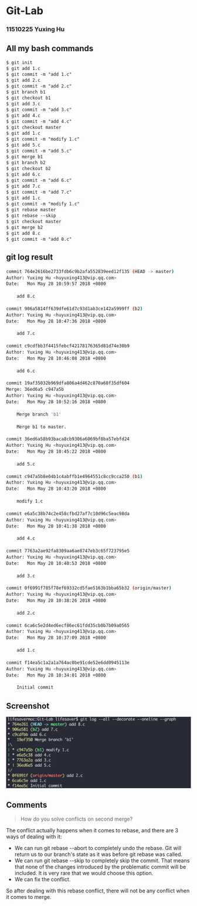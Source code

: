 # Git-Lab

### 11510225 Yuxing Hu

## All my bash commands

```
$ git init
$ git add 1.c
$ git commit -m "add 1.c"
$ git add 2.c
$ git commit -m "add 2.c"
$ git branch b1
$ git checkout b1
$ git add 3.c
$ git commit -m "add 3.c"
$ git add 4.c
$ git commit -m "add 4.c"
$ git checkout master
$ git add 1.c
$ git commit -m "modify 1.c"
$ git add 5.c
$ git commit -m "add 5.c"
$ git merge b1
$ git branch b2
$ git checkout b2
$ git add 6.c
$ git commit -m "add 6.c"
$ git add 7.c
$ git commit -m "add 7.c"
$ git add 1.c
$ git commit -m "modify 1.c"
$ git rebase master
$ git rebase --skip
$ git checkout master
$ git merge b2
$ git add 8.c
$ git commit -m "add 8.c"
```

## git log result

```bash
commit 764e2616be2733fdb6c9b2afa552839eed12f135 (HEAD -> master)
Author: Yuxing Hu <huyuxing413@vip.qq.com>
Date:   Mon May 28 10:59:57 2018 +0800

    add 8.c

commit 906a5814ff639dfe61d7c93d1ab3ce142a5999ff (b2)
Author: Yuxing Hu <huyuxing413@vip.qq.com>
Date:   Mon May 28 10:47:36 2018 +0800

    add 7.c

commit c9cdfbb3f4415febcf42178176365d81d74e30b9
Author: Yuxing Hu <huyuxing413@vip.qq.com>
Date:   Mon May 28 10:46:08 2018 +0800

    add 6.c

commit 19af35032b969dfa806a4d462c870a68f35df604
Merge: 36ed6a5 c947a5b
Author: Yuxing Hu <huyuxing413@vip.qq.com>
Date:   Mon May 28 10:52:16 2018 +0800

    Merge branch 'b1'

    Merge b1 to master.

commit 36ed6a58b93baca8cb9306a6069bf8ba57ebfd24
Author: Yuxing Hu <huyuxing413@vip.qq.com>
Date:   Mon May 28 10:45:22 2018 +0800

    add 5.c

commit c947a5b8e04b1c4abffb1e4964551c8cc9cca250 (b1)
Author: Yuxing Hu <huyuxing413@vip.qq.com>
Date:   Mon May 28 10:43:20 2018 +0800

    modify 1.c

commit e6a5c38b74c2e458cfbd27af7c10d96c5eac98da
Author: Yuxing Hu <huyuxing413@vip.qq.com>
Date:   Mon May 28 10:41:38 2018 +0800

    add 4.c

commit 7763a2ae92fa8309aa6ae8747eb3c65f723795e5
Author: Yuxing Hu <huyuxing413@vip.qq.com>
Date:   Mon May 28 10:40:53 2018 +0800

    add 3.c

commit 0f6991f785f78ef69332cd5fae5163b1bba65b32 (origin/master)
Author: Yuxing Hu <huyuxing413@vip.qq.com>
Date:   Mon May 28 10:38:26 2018 +0800

    add 2.c

commit 6ca6c5e2d4ed6ecf86ec61fdd35cb0b7b09a0565
Author: Yuxing Hu <huyuxing413@vip.qq.com>
Date:   Mon May 28 10:37:09 2018 +0800

    add 1.c

commit f14ea5c1a2a1a764ac0be91cde52e6dd0945113e
Author: Yuxing Hu <huyuxing413@vip.qq.com>
Date:   Mon May 28 10:34:01 2018 +0800

    Initial commit
```

## Screenshot

![](1.png)

## Comments

> How do you solve conflicts on second merge?

The conflict actually happens when it comes to rebase, and there are 3 ways of dealing with it:

* We can run git rebase --abort to completely undo the rebase. Git will return us to our branch's state as it was before git rebase was called.
* We can run git rebase --skip to completely skip the commit. That means that none of the changes introduced by the problematic commit will be included. It is very rare that we would choose this option.
* We can fix the conflict.

So after dealing with this rebase conflict, there will not be any conflict when it comes to merge.


